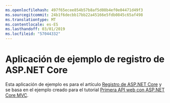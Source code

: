 ```yaml
---
ms.openlocfilehash: 497f65ecee854b57b8af5d08b4ef0e04471d49f3
ms.sourcegitcommit: 24b1f6decbb17bb22a45166e5fdb0845c65af498
ms.translationtype: MT
ms.contentlocale: es-ES
ms.lasthandoff: 03/01/2019
ms.locfileid: "57044332"
---
```

# <a name="aspnet-core-logging-sample-application"></a>Aplicación de ejemplo de registro de ASP.NET Core

Esta aplicación de ejemplo es para el artículo [Registro de ASP.NET Core](https://docs.microsoft.com/aspnet/core/fundamentals/logging/index) y se basa en el ejemplo creado para el tutorial [Primera API web con ASP.NET Core MVC](https://docs.microsoft.com/aspnet/core/tutorials/first-web-api).
